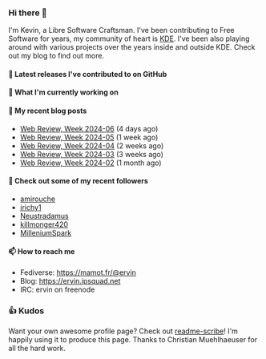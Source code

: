 ### Hi there 👋

I'm Kevin, a Libre Software Craftsman. I've been contributing to Free Software for years,
my community of heart is [KDE](https://kde.org). I've been also playing around with various
projects over the years inside and outside KDE. Check out my blog to find out more.

#### 🔭 Latest releases I've contributed to on GitHub


#### 🌱 What I'm currently working on


#### 📜 My recent blog posts

- [Web Review, Week 2024-06](https://ervin.ipsquad.net/blog/2024/02/09/web-review-week-2024-06/) (4 days ago)
- [Web Review, Week 2024-05](https://ervin.ipsquad.net/blog/2024/02/02/web-review-week-2024-05/) (1 week ago)
- [Web Review, Week 2024-04](https://ervin.ipsquad.net/blog/2024/01/26/web-review-week-2024-04/) (2 weeks ago)
- [Web Review, Week 2024-03](https://ervin.ipsquad.net/blog/2024/01/19/web-review-week-2024-03/) (3 weeks ago)
- [Web Review, Week 2024-02](https://ervin.ipsquad.net/blog/2024/01/12/web-review-week-2024-02/) (1 month ago)

#### 👯 Check out some of my recent followers

- [amirouche](https://github.com/amirouche)
- [jrichy1](https://github.com/jrichy1)
- [Neustradamus](https://github.com/Neustradamus)
- [killmonger420](https://github.com/killmonger420)
- [MilleniumSpark](https://github.com/MilleniumSpark)

#### 📫 How to reach me

- Fediverse: https://mamot.fr/@ervin
- Blog: https://ervin.ipsquad.net
- IRC: ervin on freenode

### 👍 Kudos

Want your own awesome profile page? Check out [readme-scribe](https://github.com/muesli/readme-scribe)!
I'm happily using it to produce this page. Thanks to Christian Muehlhaeuser for all the hard work.


